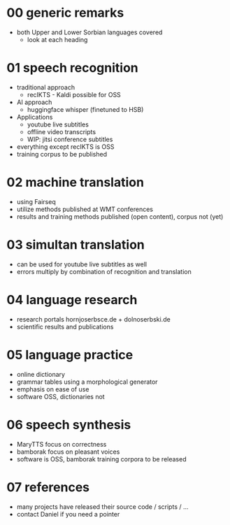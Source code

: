 # 00 generic remarks

* both Upper and Lower Sorbian languages covered
    * look at each heading

# 01 speech recognition

* traditional approach
    * recIKTS - Kaldi possible for OSS
* AI approach
    * huggingface whisper (finetuned to HSB)
* Applications
    * youtube live subtitles
    * offline video transcripts
    * WIP: jitsi conference subtitles
* everything except recIKTS is OSS
* training corpus to be published

# 02 machine translation

* using Fairseq
* utilize methods published at WMT conferences
* results and training methods published (open content), corpus not (yet)

# 03 simultan translation

* can be used for youtube live subtitles as well
* errors multiply by combination of recognition and translation

# 04 language research

* research portals hornjoserbsce.de + dolnoserbski.de
* scientific results and publications

# 05 language practice

* online dictionary
* grammar tables using a morphological generator
* emphasis on ease of use
* software OSS, dictionaries not

# 06 speech synthesis

* MaryTTS focus on correctness
* bamborak focus on pleasant voices
* software is OSS, bamborak training corpora to be released

# 07 references

* many projects have released their source code / scripts / ...
* contact Daniel if you need a pointer



